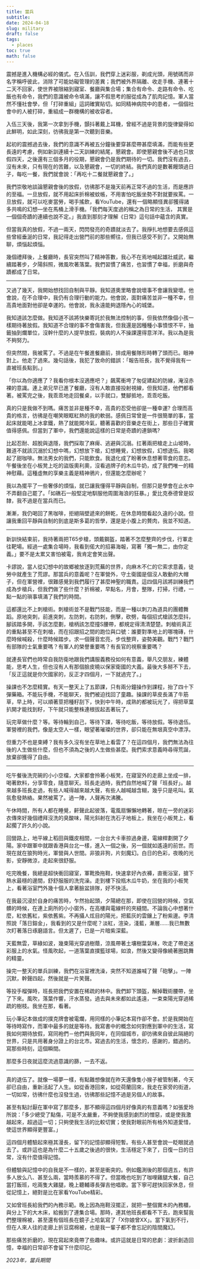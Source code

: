 ```yaml
---
title: 當兵
subtitle: 
date: 2024-04-18
slug: military
draft: false
tags:
  - places
toc: true
math: false
---
```

震撼是進入機構必經的儀式。在入伍訓，我們穿上迷彩服，剃成光頭，用號碼而非名字稱呼彼此，消除了可能妨礙管理的差異；我們被外界隔離、收走手機、連著十二天不回家，使世界被限縮到寢室、餐廳與集合場；集合有命令、走路有命令、吃飯也有命令，我們的意識被命令填滿，讓不假思考的服從成為了肌肉記憶。軍人當然不懂社會學，但「打碎重組」這詞確實貼切。如同精神病院中的患者，一個個社會中的人被打碎，重組成一群機構的被收容者。

入伍三天後，我第一次拿到手機，顫抖著戴上耳機，曾經不過是背景的旋律變得如此鮮明，如此深刻，彷彿我是第一次聽到音樂。

起初的震撼過去後，我們的意識不再被五分鐘後要穿甚麼帶甚麼填滿，而能有些更長遠的考慮，例如新訓連續十二天訓練的結尾，懇親會。即使懇親會後不過也只放假四天，之後還有三個多月的役期，懇親會仍是我們期待的一切。我們沒有過去，沒有未來，只有現在的苦難，以及懇親會，一切的終結。我們真的是數著饅頭過日子，每吃一餐，我們就會說：「再吃十二餐就懇親會了。」

我們崇敬地談論懇親會後的放假，彷彿那不是幾天前再正常不過的生活，而是應許的至福。一旦放假，就不用起床折棉被蚊帳，不用害怕吃飯坐勢不對就要挨罵。一旦放假，就可以吃麥當勞，喝手搖飲，看YouTube，還有一個略顯怪異卻獲得諸多共鳴的幻想—坐在馬桶上滑手機。「我們每天度過的稱之為日常的生活， 其實是一個個奇蹟的連續也說不定。」我直到那刻才理解《日常》這句話中蘊含的真實。

但當我真的放假，不過一兩天，閃閃發亮的奇蹟就淡去了。我掙扎地想要去感佩這些曾經垂涎的日常，我記得走出營門前的那些嚮往，但我已感受不到了。又開始無聊，煩惱起煩惱。

幾個禮拜後，上餐廳時，長官突然叫了精神答數，我心不在焉地喊起雄壯威武，繼續踏著步，夕陽斜照，微風吹著落葉。我們習慣了痛苦，也習慣了幸福，折磨與奇蹟都成了日常。 

---

又過了幾天，我開始想找回自制與平靜。我知道奧里略會說壞事不會讓我變壞。他會說，在不合理中，我仍有合理行動的能力。他會說，面對痛苦並非一種不幸，但高貴地面對他卻是幸運的。他會說，我永遠能夠退隱內心的城堡。

我知道該怎麼做。我知道不該將快樂寄託於我無法控制的事，但我依然像個小孩一樣期待著放假。我知道不合理的事不會傷害我，但我還是因種種小事憤恨不平，抽籤抽到爛單位，沒幹什麼的人提早放假，裝病的人不操課還得意洋洋。我以為是我不夠努力。

但突然間，我被罵了。不過是在午餐進餐廳前，排成用餐隊形時轉了頭而已。眼神對上。他走了過來。幾句話後，我犯了致命的錯誤：「報告班長，我不覺得我有一直被班長點到。」

「你以為你適應了？我看你根本沒適應吧？」飆罵衝垮了匆促建起的防線，淹沒赤裸的意識。連上弟兄早已進了餐廳，沒有人敢直接投射視線，但我知道，他們都看著。被罵完之後，我乖乖地走回餐桌，以手就口，雙腳抵地，乖乖吃飯。

真的只是我做不到嗎。痛苦並非是種不幸，高貴的忍受他卻是一種幸運? 合理而高貴的格言，彷彿是在嘲笑眼眶紅熱的我的軟弱。感佩日常曾是一件很簡單的事，當起床就能喝上冰拿鐵，熱了就能開冷氣，聽著喜歡的音樂走在街上，那些日子確實值得感佩。但當到了軍中，我們還能說這樣的日常是奇蹟的連鎖嗎?

比起忍耐、超脫與退隱，我們採取了麻痺、逃避與沉溺。扛著兩把槍走上山坡時，難道不就該沉溺於幻想中嗎，幻想放下槍，幻想睡覺，幻想放假，幻想退伍。我喝起了甜咖啡。無法男女的我們，只能飲食。我退化成了盼著休息想著零食的意志。午餐後坐在小板凳上吃的盜版奧利奧，沒看過牌子的木瓜牛奶，成了我們唯一的精神慰藉。這種虛無的享樂主義是精神鴉片，但還能怎麼辦呢？

我以為擺平了一些奢侈的煩惱，就已讓我懂得平靜與自制，但那只是學會在止水中不弄翻自己罷了。「如礁石一般堅定地馴服他周圍海浪的狂暴。」愛比克泰德曾是奴隸，我不過是在當兵而已。

漸漸，我仍喝回了黑咖啡，拒絕隔壁遞來的餅乾，在休息時間看起久違的小說。但讓我重回平靜與自制的到底是斯多葛的哲學，還是是小腹上的贅肉，我並不知道。

---

新訓快結束前，我持著兩把T65步槍，頭戴鋼盔，踏著不怎麼整齊的步伐，行軍走往靶場。經過一處集合場時，我看到偌大的招募海報，寫著「獨一無二，由你定義。」要不是太累又害怕被電，我肯定會笑出聲。

卡謬說，當人從幻想中的故鄉被放逐到荒蕪的世界，向麻木不仁的它索求意義，徒勞中就產生了荒謬。那當兵的意義呢？在軍營外，守土衛國是個沒人敢動的大帽子，但在軍營裡，很難感覺到我們履行了甚麼神聖的職責。這四個月該將訓練我們成為步槍兵，但我們做了些什麼？折棉被，早點名，月會，整隊，打掃，行禮，一點一點的瑣事填滿了我們的時間。

這都還比不上刺槍術。刺槍術並不是戰鬥技能，而是一種以刺刀為道具的團體舞蹈。原地突刺，前進突刺，左防刺，右防刺，側擊，砍劈，每個招式槍該怎麼抖，腳該踏多開，手該怎麼劃，槍柄該怎麼撞S腰帶，都規定得清清楚楚。刺槍術真正的重點甚至不在刺槍，而在招跟招之間的跑位與口號：誰要對準地上的哪塊磚，什麼時候喊殺，什麼時候踏步。求一個聲音宏亮，步伐整齊，姿勢美觀。戰鬥？戰鬥有部隊的士氣重要嗎？有軍人的榮譽重要嗎？有長官的視察重要嗎？

就連長官們也時常自我防衛地跟我們講服義務役如何有意義，舉凡交朋友，練體能，思考人生，但也沒有人有那個臉皮曉以保家衛國的大義。最後大多掰不下去，「反正這就是你欠國家的，反正才四個月，一下就過完了。」

操課也不怎麼精實。有天一整天上了五節課，只有兩分鐘操作到課程，抬了四十下彈藥箱。不能玩手機，不能聊天，我們被迫找回了童趣。操課的草皮長滿了牛筋草，早上時，可以順著莖把種籽刮下，快到中午時，成熟的都被玩光了，得把草葉扒開才能找到籽，下午就只能整株連根拔起丟著玩了。

玩完草做什麼？等。等待輪到自己，等待下課，等待吃飯，等待放假。等待退伍。軍營裡的我們，像是太空人一樣，眼望著璀璨的世界，卻只能在無垠真空中漂浮。

但重力不也是束縛？我有多久沒有坐在草地上看雲了？在這四個月，我們無法為往後的人生做些什麼，但也不須為之後的人生做些甚麼。我們索求意義時尋得荒誕，放棄卻獲得了自由。

---

吃午餐後洗完碗的小小空檔，大家都會拎著小板凳，在寢室外的走廊上坐成一排，喝著飲料，分享零食，隨意聊天。班長走過時，我們自然地喊了聲「班長好」。越來越多班長走過，有些人喊得越來越大聲，有些人越喊越含糊，幾乎只是吼叫。氣氛愈發熱絡。果然被罵了。過一陣，人聲再次沸騰。

午休時間，所有人都在睡覺，鼾聲此起彼落，電風扇懶懶地轉著，晾在一旁的迷彩衣傳來好幾個禮拜沒洗的臭酸味，陽光斜射在洗石子地板上，我坐在小板凳上，看起擱了許久的小說。

回營路上，地平線上稻田與鐵皮相間，一台台大卡車掠過身邊，電線桿劃開了夕陽。家中跟軍中就跟香港與台北一樣，進入一個之後，另一個就如遙遠的前世。而現在就在狼狗時光，軍營與人世間。非狼非狗，片刻魔幻。白日的色彩，夜晚的光影，安靜微涼，走起來很舒服。

吃完晚餐，我總是超快衝回寢室，軍靴換拖鞋，快速拿好內衣褲，直衝浴室，搶下熱水最穩的邊間，舒舒服服的洗完澡。走到樓下投瓶木瓜牛奶，坐在我的小板凳上，看著浴室門外幾十個人拿著臉盆排隊，好不快活。

在我最沉浸於自身的痛苦時，乍然抬起頭，夕陽總在那，即使在回營的時候，空氣髒的時候，在連上廁所的小小窗外，在高樓與電線杆的夾縫間。不論我心中想著什麼，紅依舊紅，紫依舊紫。不再攝人炫目的陽光，把藍灰的雲鑲上了粉紫邊。李清照說「落日鎔金」，我看到的又是什麼呢？淡紅，渲染，淺藍，漸層……我已無數次盯著落日琢磨語言。但太遲了，已是一片暗紫深藍。

天藍無雲，草綠如波，幾束陽光穿過樹蔭，涼風帶著土壤樹葉氣味，吹走了帶走迷彩服上的水氣。怪風吹起，一道落葉直撲籃球場，如浪，然後又變得像繞著圈跳舞的精靈。

操完一整天的單兵訓練，我們在浴室裡洗澡，突然不知道誰喊了聲「砲擊」。一陣沉默，幹聲四起，然後就是一片笑聲。

等投手榴彈時，班長把我們安置在稀疏的林中。我們卸下頭盔，解掉戰術腰帶，坐了下來。風吹，落葉作響，汗水蒸發。過去與未來都如此遙遠，一束束陽光穿過稀疏的樹枝。我坐在那，看著。

玩小筆記本做成的撲克牌會被電爛，用同樣的小筆記本寫作卻不會。於是我開始在等待時寫作，而軍中最多的就是等待。我寫書中的概念如何對應到軍中的生活，寫我如何期待放假，寫同袍們－他們與我同年，在同個城市，卻彷彿來自彼此隔絕的世界，只是共用著身分證上的台北市。寫過去的生活，懷念的，感謝的，錯過的。寫那些時刻，這個瞬間。

那麼多日夜就這麼流過意識的篩，一去不返。

---

真的退伍了。就像一場夢一樣，有點難想像就在昨天還像隻小猴子被管制著，今天卻已自由，重新活起了人生。如從香港回來，如從荷蘭回來，我走在家旁的街道，一切如常，彷彿什麼也沒發生過，彷彿那些記憶不過是另個人的故事。

甚至有點討厭在軍中寫了那麼多，那不顯得這四個月好像真的有意義嗎？如張愛玲所說：「多少總受了點傷，可是不太嚴重，不夠使我感到劇烈的憎惡，或是使我激越起來，超過這一切；只夠使我生活的比較切實；使我對眼前所有格外知道愛惜，使這世界顯得更豐富。」

這四個月體驗起來極其漫長，留下的記憶卻顯得短暫。有些人甚至會說一眨眼就過去了。或許這也是為什麼二十五歲之後過的很快，生活穩定下來了，日復一日的日常，沒有什麼值得記憶。

但體驗與記憶中的自我是不一樣的，甚至是衝突的。例如鑑測後的那個週五，有許多人放么八、甚至么兩，當時羨慕的不得了。但當晚也吃到了咖哩雞腿大餐，自己當打飯班，吃兩隻大雞腿，晚上聽輔導長彈吉他唱歌。當下寧可趕快回家休息，但從記憶上，絕對是比在家看YouTube精彩。

又如曾班長給我們的內務示範。晚上因為拖鞋沒擺正，就把一整個實木的內務櫃，與分上下的大木床，給搬到了連集合場。那時，連其他班長都看不下去，跑來幫我們整理棉被，甚至還有個班長在鏡子上哈氣寫了「X你娘曾XX」。當下氣到不行，但在人來人往的走廊上折豆腐棉被，也是我一輩子都不會忘記的陰間魔幻。

那些痛苦折磨的，現在寫起來竟帶了些趣味。或許這就是日常的悲劇：波折創造回憶，幸福的日常卻不會留下什麼印記。

<!--more-->

*2023年，當兵期間*